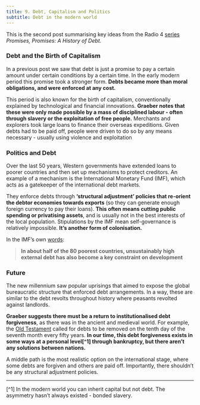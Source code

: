 ```yaml
---
title: 9. Debt, Capitalism and Politics
subtitle: Debt in the modern world
---
```


This is the second post summarising key ideas from the Radio 4 [series](https://www.bbc.co.uk/programmes/b054zdp6) _Promises, Promises: A History of Debt._

### Debt and the Birth of Capitalism
In a previous post we saw that debt is just a promise to pay a certain amount under certain conditions by a certain time. In the early modern period this promise took a stronger form. __Debts became more than moral obligations, and were enforced at any cost.__

This period is also known for the birth of capitalism, conventionally explained by technological and financial innovations. __Graeber notes that these were only made possible by a mass of disciplined labour - often through slavery or the exploitation of free people.__ Merchants and explorers took large loans to finance their overseas expeditions. Given debts had to be paid off, people were driven to do so by any means necessary - usually using violence and exploitation

### Politics and Debt
Over the last 50 years, Western governments have extended loans to poorer countries and then set up mechanisms to protect creditors. An example of a mechanism is the International Monetary Fund (IMF), which acts as a gatekeeper of the international debt markets.

They enforce debts through __‘structural adjustment’ policies that re-orient the debtor economies towards exports__ (so they can generate enough foreign currency to pay their loans). __This often means cutting public spending or privatising assets__, and is usually not in the best interests of the local population. Stipulations by the IMF mean self-governance is relatively impossible. __It’s another form of colonisation.__

In the IMF’s own [words](https://www.imf.org/external/np/exr/ib/2001/071001.htm):

> __In about half of the 80 poorest countries, unsustainably high external debt has also become a key constraint on development__

### Future
The new millennium saw popular uprisings that aimed to expose the global bureaucratic structure that enforced debt arrangements. In a way, these are similar to the debt revolts throughout history where peasants revolted against landlords.

__Graeber suggests there must be a return to institutionalised debt forgiveness__, as there was in the ancient and medieval world. For example, the [Old Testament](https://www.bible.com/bible/114/LEV.25.NKJV) called for debts to be removed on the tenth day of the seventh month every fifty years. __In our time, this debt forgiveness exists in some ways at a personal level[^1] through bankruptcy, but there aren’t any solutions between nations.__

A middle path is the most realistic option on the international stage, where some debts are forgiven and others are paid off. Importantly, there shouldn’t be any structural adjustment policies.

-----

[^1] In the modern world you can inherit capital but not debt. The asymmetry hasn’t always existed - bonded slavery.


